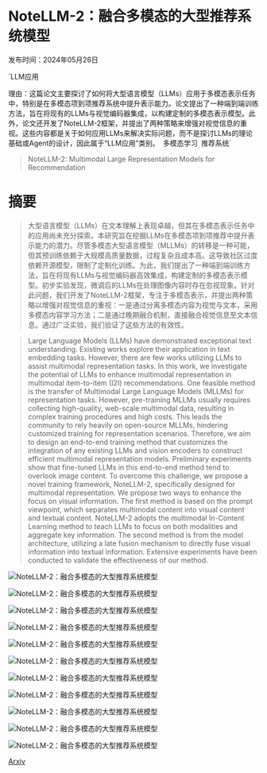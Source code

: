 # NoteLLM-2：融合多模态的大型推荐系统模型

发布时间：2024年05月26日

`LLM应用

理由：这篇论文主要探讨了如何将大型语言模型（LLMs）应用于多模态表示任务中，特别是在多模态项到项推荐系统中提升表示能力。论文提出了一种端到端训练方法，旨在将现有的LLMs与视觉编码器集成，以构建定制的多模态表示模型。此外，论文还开发了NoteLLM-2框架，并提出了两种策略来增强对视觉信息的重视。这些内容都是关于如何应用LLMs来解决实际问题，而不是探讨LLMs的理论基础或Agent的设计，因此属于“LLM应用”类别。` `多模态学习` `推荐系统`

> NoteLLM-2: Multimodal Large Representation Models for Recommendation

# 摘要

> 大型语言模型（LLMs）在文本理解上表现卓越，但其在多模态表示任务中的应用尚未充分探索。本研究旨在挖掘LLMs在多模态项到项推荐中提升表示能力的潜力。尽管多模态大型语言模型（MLLMs）的转移是一种可能，但其预训练依赖于大规模高质量数据，过程复杂且成本高。这导致社区过度依赖开源模型，限制了定制化训练。为此，我们提出了一种端到端训练方法，旨在将现有LLMs与视觉编码器高效集成，构建定制的多模态表示模型。初步实验发现，微调后的LLMs在处理图像内容时存在忽视现象。针对此问题，我们开发了NoteLLM-2框架，专注于多模态表示，并提出两种策略以增强对视觉信息的重视：一是通过分离多模态内容为视觉与文本，采用多模态内容学习方法；二是通过晚期融合机制，直接融合视觉信息至文本信息。通过广泛实验，我们验证了这些方法的有效性。

> Large Language Models (LLMs) have demonstrated exceptional text understanding. Existing works explore their application in text embedding tasks. However, there are few works utilizing LLMs to assist multimodal representation tasks. In this work, we investigate the potential of LLMs to enhance multimodal representation in multimodal item-to-item (I2I) recommendations. One feasible method is the transfer of Multimodal Large Language Models (MLLMs) for representation tasks. However, pre-training MLLMs usually requires collecting high-quality, web-scale multimodal data, resulting in complex training procedures and high costs. This leads the community to rely heavily on open-source MLLMs, hindering customized training for representation scenarios. Therefore, we aim to design an end-to-end training method that customizes the integration of any existing LLMs and vision encoders to construct efficient multimodal representation models. Preliminary experiments show that fine-tuned LLMs in this end-to-end method tend to overlook image content. To overcome this challenge, we propose a novel training framework, NoteLLM-2, specifically designed for multimodal representation. We propose two ways to enhance the focus on visual information. The first method is based on the prompt viewpoint, which separates multimodal content into visual content and textual content. NoteLLM-2 adopts the multimodal In-Content Learning method to teach LLMs to focus on both modalities and aggregate key information. The second method is from the model architecture, utilizing a late fusion mechanism to directly fuse visual information into textual information. Extensive experiments have been conducted to validate the effectiveness of our method.

![NoteLLM-2：融合多模态的大型推荐系统模型](../../../paper_images/2405.16789/x1.png)

![NoteLLM-2：融合多模态的大型推荐系统模型](../../../paper_images/2405.16789/x2.png)

![NoteLLM-2：融合多模态的大型推荐系统模型](../../../paper_images/2405.16789/x3.png)

![NoteLLM-2：融合多模态的大型推荐系统模型](../../../paper_images/2405.16789/x4.png)

![NoteLLM-2：融合多模态的大型推荐系统模型](../../../paper_images/2405.16789/x5.png)

![NoteLLM-2：融合多模态的大型推荐系统模型](../../../paper_images/2405.16789/x6.png)

![NoteLLM-2：融合多模态的大型推荐系统模型](../../../paper_images/2405.16789/x7.png)

![NoteLLM-2：融合多模态的大型推荐系统模型](../../../paper_images/2405.16789/x8.png)

![NoteLLM-2：融合多模态的大型推荐系统模型](../../../paper_images/2405.16789/x9.png)

![NoteLLM-2：融合多模态的大型推荐系统模型](../../../paper_images/2405.16789/x10.png)

![NoteLLM-2：融合多模态的大型推荐系统模型](../../../paper_images/2405.16789/x11.png)

[Arxiv](https://arxiv.org/abs/2405.16789)